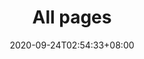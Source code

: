 ---
title: "All pages"
date: 2020-09-24T02:54:33+08:00
draft: false
category: special
layout: special/all-pages
---